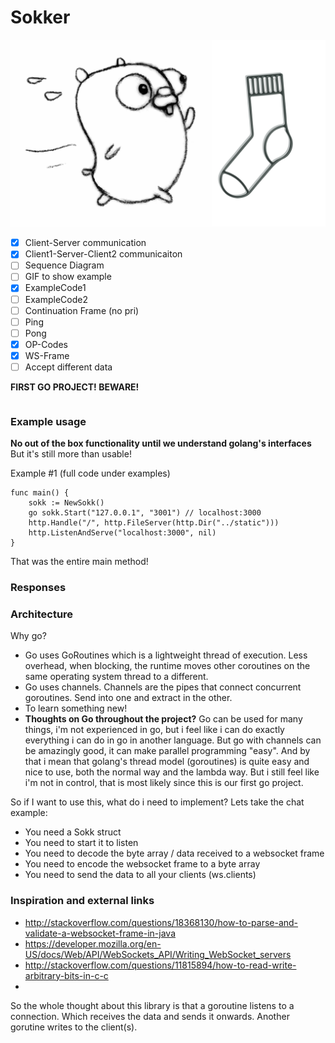 # Sokker
![Alt text](/logo/sokker2.jpg?raw=true "Sokker logo")


- [X] Client-Server communication
- [X] Client1-Server-Client2 communicaiton
- [ ] Sequence Diagram
- [ ] GIF to show example
- [X] ExampleCode1
- [ ] ExampleCode2
- [ ] Continuation Frame (no pri)
- [ ] Ping
- [ ] Pong
- [X] OP-Codes
- [X] WS-Frame
- [ ] Accept different data

**FIRST GO PROJECT! BEWARE!**

```golang

```

### Example usage
**No out of the box functionality until we understand golang's interfaces**
But it's still more than usable!

Example #1 (full code under examples)
```golang
func main() {
    sokk := NewSokk()
    go sokk.Start("127.0.0.1", "3001") // localhost:3000
    http.Handle("/", http.FileServer(http.Dir("../static")))
    http.ListenAndServe("localhost:3000", nil)
}
```
That was the entire main method!

### Responses

### Architecture

Why go?
- Go uses GoRoutines which is a lightweight thread of execution. Less overhead, when blocking, the runtime moves other coroutines on the same operating system thread to a different.  
- Go uses channels. Channels are the pipes that connect concurrent goroutines. Send into one and extract in the other.
- To learn something new!  
- **Thoughts on Go throughout the project?** Go can be used for many things, i'm not experienced in go, but i feel like i can do exactly everything i can do in go in another language. But go with channels can be amazingly good, it can make parallel programming "easy". And by that i mean that golang's thread model (goroutines) is quite easy and nice to use, both the normal way and the lambda way. But i still feel like i'm not in control, that is most likely since this is our first go project.

So if I want to use this, what do i need to implement?
Lets take the chat example:
- You need a Sokk struct
- You need to start it to listen
- You need to decode the byte array / data received to a websocket frame
- You need to encode the websocket frame to a byte array
- You need to send the data to all your clients (ws.clients)



### Inspiration and external links
- http://stackoverflow.com/questions/18368130/how-to-parse-and-validate-a-websocket-frame-in-java
- https://developer.mozilla.org/en-US/docs/Web/API/WebSockets_API/Writing_WebSocket_servers
- http://stackoverflow.com/questions/11815894/how-to-read-write-arbitrary-bits-in-c-c
- 

So the whole thought about this library is that a goroutine listens to a connection. Which receives the data and sends it onwards. Another gorutine writes to the client(s). 
